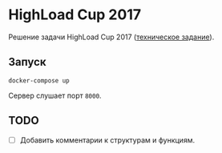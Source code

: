 # HighLoad Cup 2017

Решение задачи HighLoad Cup 2017 ([техническое задание](https://github.com/sat2707/hlcupdocs/blob/master/TECHNICAL_TASK.md)).

## Запуск

```
docker-compose up
```

Сервер слушает порт `8000`.

## TODO

- [ ] Добавить комментарии к структурам и функциям.